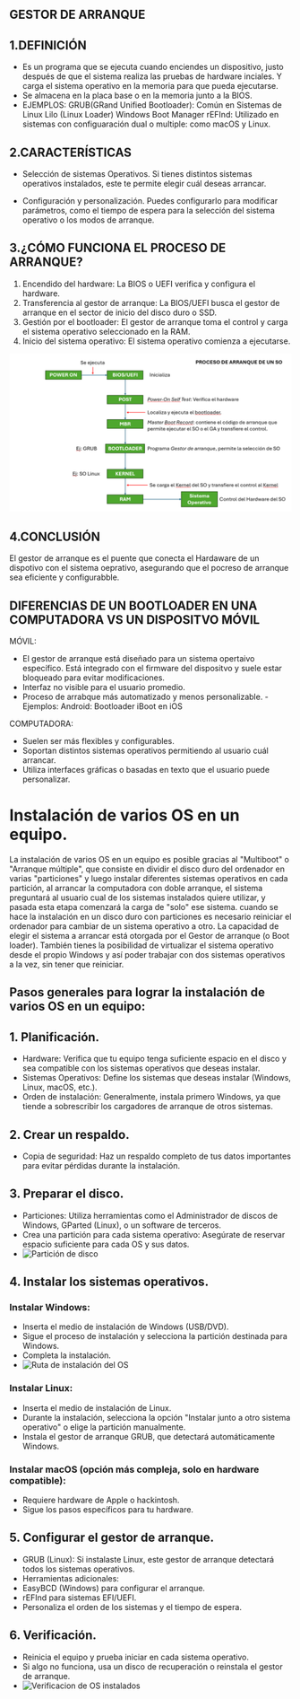 ## GESTOR DE ARRANQUE

## 1.DEFINICIÓN
- Es un programa que se ejecuta cuando enciendes un dispositivo, justo después de que el sistema realiza las pruebas de hardware inciales. Y carga el sistema operativo en la memoria para que pueda ejecutarse.
- Se almacena en la placa base o en la memoria junto a la BIOS.
- EJEMPLOS:
    GRUB(GRand Unified Bootloader): Común en Sistemas de Linux
    Lilo (Linux Loader)
    Windows Boot Manager
    rEFInd: Utilizado en sistemas con configuaración dual o multiple: como macOS y Linux.


## 2.CARACTERÍSTICAS
- Selección de sistemas Operativos.
    Si tienes distintos sistemas operativos instalados, este te permite elegir cuál deseas arrancar.

- Configuración y personalización.
    Puedes configurarlo para modificar parámetros, como el tiempo de espera para la selección del sistema operativo o los modos de arranque.


## 3.¿CÓMO FUNCIONA EL PROCESO DE ARRANQUE?
1. Encendido del hardware:
    La BIOS o UEFI verifica y configura el hardware.
2. Transferencia al gestor de arranque:
    La BIOS/UEFI busca el gestor de arranque en el sector de inicio del disco duro o SSD.
3. Gestión por el bootloader:
    El gestor de arranque toma el control y carga el sistema operativo seleccionado en la RAM.
4. Inicio del sistema operativo:
    El sistema operativo comienza a ejecutarse.

![alt text](image.png)

## 4.CONCLUSIÓN
El gestor de arranque es el puente que conecta el Hardaware de un dispotivo con el sistema oeprativo, asegurando que el pocreso de arranque sea eficiente y configurabble.


## DIFERENCIAS DE UN BOOTLOADER EN UNA COMPUTADORA VS UN DISPOSITVO MÓVIL
MÓVIL:
- El gestor de arranque está diseñado para un sistema opertaivo específico. Está integrado con el firmware del dispositvo y suele estar bloqueado para evitar modificaciones.
- Interfaz no visible para el usuario promedio.
- Proceso de arrabque más automatizado y menos personalizable.
-Ejemplos: Android: Bootloader
           iBoot en iOS

COMPUTADORA:
- Suelen ser más flexibles y configurables.
- Soportan distintos sistemas operativos permitiendo al usuario cuál arrancar.
- Utiliza interfaces gráficas o basadas en texto que el usuario puede personalizar.




# Instalación de varios OS en un equipo.

La instalación de varios OS en un equipo es posible gracias al "Multiboot" o "Arranque múltiple", que consiste en dividir el disco duro del ordenador en varias "particiones" y luego instalar diferentes sistemas operativos en cada partición, al arrancar la computadora con doble arranque, el sistema preguntará al usuario cual de los sistemas instalados quiere utilizar, y pasada esta etapa comenzará la carga de "solo" ese sistema. cuando se hace la instalación en un disco duro con particiones es necesario reiniciar el ordenador para cambiar de un sistema operativo a otro. La capacidad de elegir el sistema a arrancar está otorgada por el Gestor de arranque (o Boot loader).
También tienes la posibilidad de virtualizar el sistema operativo desde el propio Windows y así poder trabajar con dos sistemas operativos a la vez, sin tener que reiniciar.

## Pasos generales para lograr la instalación de varios OS en un equipo:

## 1. Planificación.
- Hardware: Verifica que tu equipo tenga suficiente espacio en el disco y sea compatible con los sistemas operativos que deseas instalar.
- Sistemas Operativos: Define los sistemas que deseas instalar (Windows, Linux, macOS, etc.).
- Orden de instalación: Generalmente, instala primero Windows, ya que tiende a sobrescribir los cargadores de arranque de otros sistemas.

## 2. Crear un respaldo.
- Copia de seguridad: Haz un respaldo completo de tus datos importantes para evitar pérdidas durante la instalación.

## 3. Preparar el disco.
- Particiones: Utiliza herramientas como el Administrador de discos de Windows, GParted (Linux), o un software de terceros.
- Crea una partición para cada sistema operativo: Asegúrate de reservar espacio suficiente para cada OS y sus datos.
- ![Partición de disco](<Captura de pantalla 2025-01-15 230131.png>)


## 4. Instalar los sistemas operativos.

### Instalar Windows:
- Inserta el medio de instalación de Windows (USB/DVD).
- Sigue el proceso de instalación y selecciona la partición destinada para Windows.
- Completa la instalación.
- ![Ruta de instalación del OS](<Captura de pantalla 2025-01-15 230158.png>)

### Instalar Linux:
- Inserta el medio de instalación de Linux.
- Durante la instalación, selecciona la opción "Instalar junto a otro sistema operativo" o elige la partición manualmente.
- Instala el gestor de arranque GRUB, que detectará automáticamente Windows.

### Instalar macOS (opción más compleja, solo en hardware compatible):
- Requiere hardware de Apple o hackintosh.
- Sigue los pasos específicos para tu hardware.

## 5. Configurar el gestor de arranque.
- GRUB (Linux): Si instalaste Linux, este gestor de arranque detectará todos los sistemas operativos.
- Herramientas adicionales:
- EasyBCD (Windows) para configurar el arranque.
- rEFInd para sistemas EFI/UEFI.
- Personaliza el orden de los sistemas y el tiempo de espera.


## 6. Verificación.
- Reinicia el equipo y prueba iniciar en cada sistema operativo.
- Si algo no funciona, usa un disco de recuperación o reinstala el gestor de arranque.
- ![Verificacion de OS instalados](<Captura de pantalla 2025-01-15 230224.png>)


